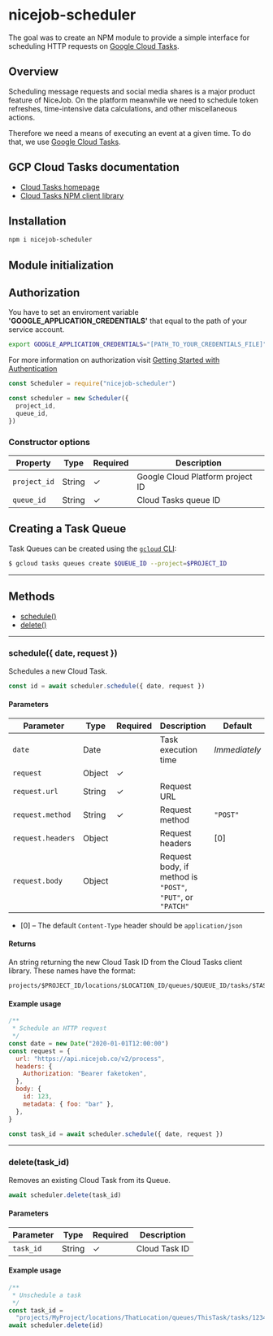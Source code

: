 # nicejob-scheduler

The goal was to create an NPM module to provide a simple interface for scheduling HTTP requests on [Google Cloud Tasks](https://googleapis.dev/nodejs/tasks/latest/index.html).

## Overview

Scheduling message requests and social media shares is a major product feature of NiceJob. On the platform meanwhile we need to schedule token refreshes, time-intensive data calculations, and other miscellaneous actions.

Therefore we need a means of executing an event at a given time. To do that, we use [Google Cloud Tasks](https://googleapis.dev/nodejs/tasks/latest/index.html).

## GCP Cloud Tasks documentation

- [Cloud Tasks homepage]()
- [Cloud Tasks NPM client library](https://googleapis.dev/nodejs/tasks/latest/index.html)

## Installation

```sh
npm i nicejob-scheduler
```

## Module initialization

## Authorization

You have to set an enviroment variable **'GOOGLE_APPLICATION_CREDENTIALS'** that equal to the path of your service account.

```sh
export GOOGLE_APPLICATION_CREDENTIALS="[PATH_TO_YOUR_CREDENTIALS_FILE]"
```

For more information on authorization visit [Getting Started with Authentication]('https://cloud.google.com/docs/authentication/getting-started)

```js
const Scheduler = require("nicejob-scheduler")

const scheduler = new Scheduler({
  project_id,
  queue_id,
})
```

### Constructor options

| Property     | Type   | Required | Description                      |
| ------------ | ------ | -------- | -------------------------------- |
| `project_id` | String | &check;  | Google Cloud Platform project ID |
| `queue_id`   | String | &check;  | Cloud Tasks queue ID             |

## Creating a Task Queue

Task Queues can be created using the [`gcloud` CLI](https://cloud.google.com/sdk/gcloud/reference/tasks/queues/create):

```sh
$ gcloud tasks queues create $QUEUE_ID --project=$PROJECT_ID
```

---

## Methods

- [schedule()](#schedule-date-request-)
- [delete()](#deletetask_id)

---

### schedule({ date, request })

Schedules a new Cloud Task.

```js
const id = await scheduler.schedule({ date, request })
```

#### Parameters

| Parameter         | Type   | Required | Description                                                | Default       |
| ----------------- | ------ | -------- | ---------------------------------------------------------- | ------------- |
| `date`            | Date   |          | Task execution time                                        | _Immediately_ |
| `request`         | Object | &check;  |                                                            |               |
| `request.url`     | String | &check;  | Request URL                                                |               |
| `request.method`  | String | &check;  | Request method                                             | `"POST"`      |
| `request.headers` | Object |          | Request headers                                            | [0]           |
| `request.body`    | Object |          | Request body, if method is `"POST"`, `"PUT"`, or `"PATCH"` |               |

- [0] – The default `Content-Type` header should be `application/json`

#### Returns

An string returning the new Cloud Task ID from the Cloud Tasks client library. These names have the format:

```
projects/$PROJECT_ID/locations/$LOCATION_ID/queues/$QUEUE_ID/tasks/$TASK_ID
```

#### Example usage

```js
/**
 * Schedule an HTTP request
 */
const date = new Date("2020-01-01T12:00:00")
const request = {
  url: "https://api.nicejob.co/v2/process",
  headers: {
    Authorization: "Bearer faketoken",
  },
  body: {
    id: 123,
    metadata: { foo: "bar" },
  },
}

const task_id = await scheduler.schedule({ date, request })
```

---

### delete(task_id)

Removes an existing Cloud Task from its Queue.

```js
await scheduler.delete(task_id)
```

#### Parameters

| Parameter | Type   | Required | Description   |
| --------- | ------ | -------- | ------------- |
| `task_id` | String | &check;  | Cloud Task ID |

#### Example usage

```js
/**
 * Unschedule a task
 */
const task_id =
  "projects/MyProject/locations/ThatLocation/queues/ThisTask/tasks/123456789"
await scheduler.delete(id)
```
